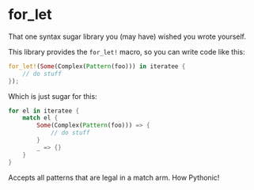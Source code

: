 # for_let

That one syntax sugar library you (may have) wished you wrote yourself.

This library provides the `for_let!` macro, so you can write code like this:

```rust
for_let!(Some(Complex(Pattern(foo))) in iteratee {
    // do stuff
});
```

Which is just sugar for this:

```rust
for el in iteratee {
    match el {
        Some(Complex(Pattern(foo))) => {
            // do stuff
        }
        _ => {}
    }
}
```

Accepts all patterns that are legal in a match arm. How Pythonic!